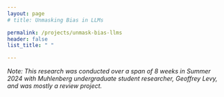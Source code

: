 ```yaml
---
layout: page
# title: Unmasking Bias in LLMs

permalink: /projects/unmask-bias-llms
header: false
list_title: " "

---
```


*Note: This research was conducted over a span of 8 weeks in Summer 2024 with Muhlenberg undergraduate student researcher, Geoffrey Levy, and was mostly a review project.*


